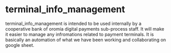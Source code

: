 # terminal_info_management
terminal_info_management is intended to be used internally by a cooperative bank of oromia digital payments sub-process staff. It will make it easier to manage any infromations related to payment terminals. It is basically an automation of what we have been working and collaborating on google sheet.
